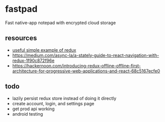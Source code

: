 # fastpad
Fast native-app notepad with encrypted cloud storage

## resources

- [useful simple example of redux](https://codesandbox.io/s/github/reactjs/redux/tree/master/examples/todos)
- https://medium.com/async-la/a-stately-guide-to-react-navigation-with-redux-1f90c872f96e
- https://hackernoon.com/introducing-redux-offline-offline-first-architecture-for-progressive-web-applications-and-react-68c5167ecfe0

## todo

- lazily persist redux store instead of doing it directly
- create account, login, and settings page
- get prod api working
- android testing
